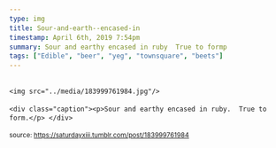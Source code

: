 ```yaml
---
type: img
title: Sour-and-earth--encased-in
timestamp: April 6th, 2019 7:54pm
summary: Sour and earthy encased in ruby  True to formp 
tags: ["Edible", "beer", "yeg", "townsquare", "beets"]
---
```


                
                
                
                                                                                        <img src="../media/183999761984.jpg"/>
                                                                                          <div class="caption"><p>Sour and earthy encased in ruby.  True to form.</p> </div>
                                    
                
                
                
                
                                
<small>source: https://saturdayxiii.tumblr.com/post/183999761984</small>